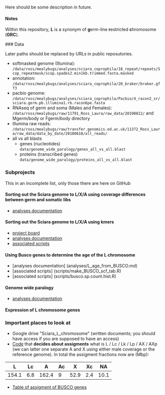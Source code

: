 
Here should be some description in future.

#### Notes

Within this repository, **L** is a synonym of **g**erm-line **r**estricted **c**hromosome (**GRC**).

### Data

Later paths should be replaced by URLs in public reposutories.

- softmasked genome (Illumina): `/data/ross/mealybugs/analyses/sciara_coprophila/18_repeat/repeats/Scop_repeatmask/scop.spades2.min1kb.trimmed.fasta.masked`
- annotation: `/data/ross/mealybugs/analyses/sciara_coprophila/20_braker/braker.gff3`
- pacbio genome: `/data/ross/mealybugs/analyses/sciara_coprophila/Pacbio/4_racon2_sr/sciara.germ.pb.illumina1.rb.racon6pe.fasta`
- RNAseq of germ and soma (Males and Females):
`/data/ross/mealybugs/raw/11791_Ross_Laura/raw_data/20190812/` and Mgerm/body or Fgerm/body directory
- Illumina raw reads:
`/data/ross/mealybugs/raw/transfer.genomics.ed.ac.uk/11372_Ross_Laura/raw_data/data_by_date/20180618/all_reads/`
- all vs all blasts
  - genes (nucleotides) `data/genome_wide_paralogy/genes_all_vs_all.blast`
  - proteins (transcribed genes) `data/genome_wide_paralogy/proteins_all_vs_all.blast`

### Subprojects

This in an incomplete list, only those there are here on GitHub

#### Sorting out the Sciara genome to L/X/A using coverage differences between germ and somatic libs
  - [analyses documentation](scripts/coverage_assignment_notes.md)

#### Sorting out the Sciara genome to L/X/A using kmers
  - [project board](https://github.com/orgs/RossLab/projects/1)
  - [analyses documentation](analyses/kmer-assigment-of-L-X-A.md)
  - [associated scripts](scripts/kmer-assigment-of-L-X-A)

#### Using Busco genes to determine the age of the L chromosome
  - [analyses documentation] (analyses/L_age_from_BUSCO.md)
  - [associated scripts] (scripts/make_BUSCO_scf_tab.R)
  - [associated scripts] (scripts/busco.sp.count.hist.R)
  
#### Genome wide paralogy
  - [analyses documentation](analyses/genome_wide_paralogy.md)

#### Expression of L chromosome genes


### Important places to look at

  - Google drive "Sciara_L_chromosome" (written documents; you should have access if you are supposed to have an access)
  - [Code](https://github.com/RossLab/Sciara-L-chromosome/blob/master/scripts/kmer-assigment-of-L-X-A/L-assignment.R#L28-L30) that **decides about assigments** what is L / Lc / Lk / Lp / AX / AXp (we can latter one separate A and X using either male coverage or the reference genome). In total the assigment fractions now are (Mbp):

  |    L    |    Lc    |    A    |    Ac    |    X    |    Xc    |    NA    |
  | ------- | -------- | ------- | -------- | ------- | -------- | -------- |
  | 154.1   |  6.8     |  162.4  |  9       |  52.9   |  2.4     |  10.1    |

  - [Table of assigment of BUSCO genes](tables/BUSCO_assigned.tsv)
